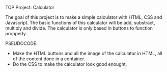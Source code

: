 TOP Project: Calculator

The goal of this project is to make a simple calculator with HTML, CSS and Javascript.
The basic functions of this calculator will be add, substract, multiply and divide.
The calculator is only based in buttons to function propperly.

PSEUDOCODE:
- Make the HTML buttons and all the image of the calculator in HTML, all of the content done in a container.
- Do the CSS to make the calculator look good enought.